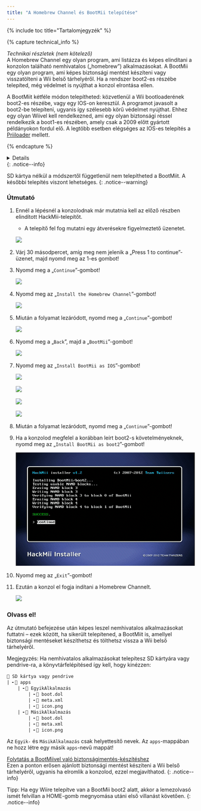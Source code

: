 ```yaml
---
title: "A Homebrew Channel és BootMii telepítése"
---
```


{% include toc title="Tartalomjegyzék" %}

{% capture technical_info %}
<summary><em>Technikai részletek (nem kötelező)</em></summary>
A Homebrew Channel egy olyan program, ami listázza és képes elindítani a konzolon található nemhivatalos („homebrew”) alkalmazásokat. A BootMii egy olyan program, ami képes biztonsági mentést készíteni vagy visszatölteni a Wii belső tárhelyéről. Ha a rendszer boot2-es részébe telepíted, még védelmet is nyújthat a konzol elrontása ellen.

A BootMiit kétféle módon telepítheted: közvetlenül a Wii bootloaderének boot2-es részébe, vagy egy IOS-on keresztül. A programot javasolt a boot2-be telepíteni, ugyanis így szélesebb körű védelmet nyújthat. Ehhez egy olyan Wiivel kell rendelkezned, ami egy olyan biztonsági réssel rendelkezik a boot1-es részében, amely csak a 2009 előtt gyártott példányokon fordul elő. A legtöbb esetben elégséges az IOS-es telepítés a [Priiloader](priiloader) mellett.

{% endcapture %}
<details>{{ technical_info | markdownify }}</details>
{: .notice--info}

SD kártya nélkül a módszertől függetlenül nem telepítheted a BootMiit. A későbbi telepítés viszont lehetséges.
{: .notice--warning}

### Útmutató

1. Ennél a lépésnél a konzolodnak már mutatnia kell az előző részben elindított HackMii-telepítőt.
    + A telepítő fel fog mutatni egy átverésekre figyelmeztető üzenetet.

    ![](/images/hackmii/scam.png)

1. Várj 30 másodpercet, amíg meg nem jelenik a „Press 1 to continue”-üzenet, majd nyomd meg az 1-es gombot!
1. Nyomd meg a „`Continue`”-gombot!

    ![](/images/hackmii/test_results.png)

1. Nyomd meg az „`Install the Homebrew Channel`”-gombot!

    ![](/images/hackmii/hbc_install.png)

1. Miután a folyamat lezáródott, nyomd meg a „`Continue`”-gombot!

    ![](/images/hackmii/hbc_install_ok.png)

1. Nyomd meg a „`Back`”, majd a „`BootMii`”-gombot!

    ![](/images/hackmii/bootmii_install.png)

1. Nyomd meg az „`Install BootMii as IOS`”-gombot!

    ![](/images/hackmii/bootmii_install1.png)

    ![](/images/hackmii/bootmii_install2.png)

    ![](/images/hackmii/bootmii_install3.png)

    ![](/images/hackmii/bootmii_install_ok.png)

1. Miután a folyamat lezáródott, nyomd meg a „`Continue`”-gombot!
1. Ha a konzolod megfelel a korábban leírt boot2-s követelményeknek, nyomd meg az „`Install BootMii as boot2`”-gombot!

    ![](/images/hackmii/bootmii_install4.png)

1. Nyomd meg az „`Exit`”-gombot!
1. Ezután a konzol el fogja indítani a Homebrew Channelt.

    ![](/images/hbc/blank.png)

### Olvass el!

Az útmutató befejezése után képes leszel nemhivatalos alkalmazásokat futtatni – ezek között, ha sikerült telepítened, a BootMiit is, amellyel biztonsági mentéseket készíthetsz és tölthetsz vissza a Wii belső tárhelyéről.

Megjegyzés: Ha nemhivatalos alkalmazásokat telepítesz SD kártyára vagy pendrive-ra, a könyvtárfelépítésed így kell, hogy kinézzen:

```
💾 SD kártya vagy pendrive
| ╸📁 apps
    | ╸📁 EgyikAlkalmazás
        | ╸📄 boot.dol
        | ╸📄 meta.xml
        | ╸📄 icon.png
    | ╸📁 MásikAlkalmazás
        | ╸📄 boot.dol
        | ╸📄 meta.xml
        | ╸📄 icon.png
```

Az `Egyik-` és `MásikAlkalmazás` csak helyettesítő nevek. Az `apps`-mappában ne hozz létre egy másik `apps`-nevű mappát!

[Folytatás a BootMiivel való biztonságimentés-készítéshez](bootmii)<br> Ezen a ponton erősen ajánlott biztonsági mentést készíteni a Wii belső tárhelyéről, ugyanis ha elromlik a konzolod, ezzel megjavíthatod.
{: .notice--info}

Tipp: Ha egy Wiire telepítve van a BootMii boot2 alatt, akkor a lemezolvasó ismét felvillan a HOME-gomb megnyomása utáni első villanást követően.
{: .notice--info}
